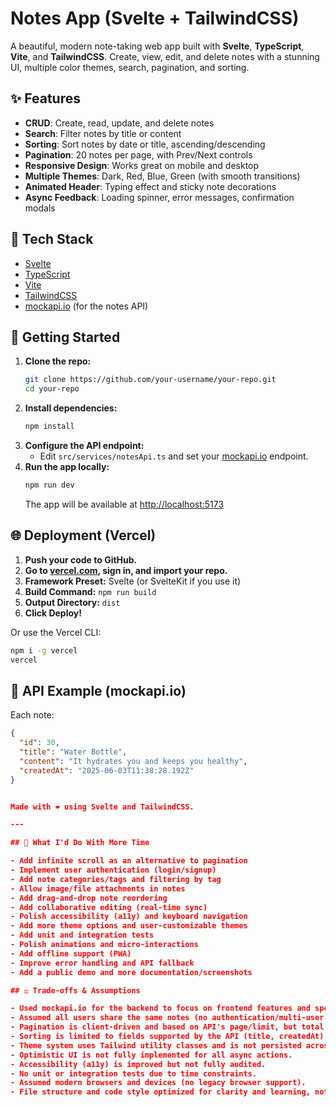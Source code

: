 # Notes App (Svelte + TailwindCSS)

A beautiful, modern note-taking web app built with **Svelte**, **TypeScript**, **Vite**, and **TailwindCSS**. Create, view, edit, and delete notes with a stunning UI, multiple color themes, search, pagination, and sorting.

## ✨ Features

- **CRUD**: Create, read, update, and delete notes
- **Search**: Filter notes by title or content
- **Sorting**: Sort notes by date or title, ascending/descending
- **Pagination**: 20 notes per page, with Prev/Next controls
- **Responsive Design**: Works great on mobile and desktop
- **Multiple Themes**: Dark, Red, Blue, Green (with smooth transitions)
- **Animated Header**: Typing effect and sticky note decorations
- **Async Feedback**: Loading spinner, error messages, confirmation modals

## 🧰 Tech Stack
- [Svelte](https://svelte.dev/)
- [TypeScript](https://www.typescriptlang.org/)
- [Vite](https://vitejs.dev/)
- [TailwindCSS](https://tailwindcss.com/)
- [mockapi.io](https://mockapi.io/) (for the notes API)

## 🚀 Getting Started

1. **Clone the repo:**
   ```bash
   git clone https://github.com/your-username/your-repo.git
   cd your-repo
   ```
2. **Install dependencies:**
   ```bash
   npm install
   ```
3. **Configure the API endpoint:**
   - Edit `src/services/notesApi.ts` and set your [mockapi.io](https://mockapi.io/) endpoint.
4. **Run the app locally:**
   ```bash
   npm run dev
   ```
   The app will be available at [http://localhost:5173](http://localhost:5173)

## 🌐 Deployment (Vercel)

1. **Push your code to GitHub.**
2. **Go to [vercel.com](https://vercel.com/), sign in, and import your repo.**
3. **Framework Preset:** Svelte (or SvelteKit if you use it)
4. **Build Command:** `npm run build`
5. **Output Directory:** `dist`
6. **Click Deploy!**

Or use the Vercel CLI:
```bash
npm i -g vercel
vercel
```

## 📄 API Example (mockapi.io)
Each note:
```json
{
  "id": 30,
  "title": "Water Bottle",
  "content": "It hydrates you and keeps you healthy",
  "createdAt": "2025-06-03T11:38:28.192Z"
}


Made with ❤️ using Svelte and TailwindCSS.

---

## 🚀 What I'd Do With More Time

- Add infinite scroll as an alternative to pagination
- Implement user authentication (login/signup)
- Add note categories/tags and filtering by tag
- Allow image/file attachments in notes
- Add drag-and-drop note reordering
- Add collaborative editing (real-time sync)
- Polish accessibility (a11y) and keyboard navigation
- Add more theme options and user-customizable themes
- Add unit and integration tests
- Polish animations and micro-interactions
- Add offline support (PWA)
- Improve error handling and API fallback
- Add a public demo and more documentation/screenshots

## ⚖️ Trade-offs & Assumptions

- Used mockapi.io for the backend to focus on frontend features and speed up development.
- Assumed all users share the same notes (no authentication/multi-user support).
- Pagination is client-driven and based on API's page/limit, but total note count is estimated (mockapi.io does not always return total count).
- Sorting is limited to fields supported by the API (title, createdAt).
- Theme system uses Tailwind utility classes and is not persisted across sessions.
- Optimistic UI is not fully implemented for all async actions.
- Accessibility (a11y) is improved but not fully audited.
- No unit or integration tests due to time constraints.
- Assumed modern browsers and devices (no legacy browser support).
- File structure and code style optimized for clarity and learning, not for large-scale production.
